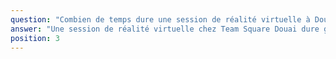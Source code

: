 ```yaml
---
question: "Combien de temps dure une session de réalité virtuelle à Douai ?"
answer: "Une session de réalité virtuelle chez Team Square Douai dure généralement entre 45 et 60 minutes de jeu effectif. Prévoyez environ 1h15 sur place, ce qui inclut le briefing, l'équipement et le débriefing après la partie. C'est la durée idéale pour une immersion complète."
position: 3
---
```

